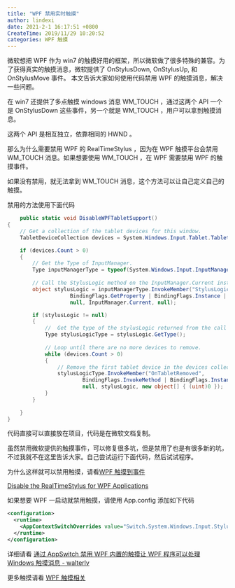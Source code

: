 ```yaml
---
title: "WPF 禁用实时触摸"
author: lindexi
date: 2021-2-1 16:17:51 +0800
CreateTime: 2019/11/29 10:20:52
categories: WPF 触摸
---
```


微软想把 WPF 作为 win7 的触摸好用的框架，所以微软做了很多特殊的兼容。为了获得真实的触摸消息，微软提供了 OnStylusDown, OnStylusUp, 和 OnStylusMove 事件。
本文告诉大家如何使用代码禁用 WPF 的触摸消息，解决一些问题。

<!--more-->


<!-- CreateTime:2019/11/29 10:20:52 -->

<!-- csdn -->
<!-- 标签：WPF，触摸 -->

在 win7 还提供了多点触摸 windows 消息 WM_TOUCH ，通过这两个 API 一个是 OnStylusDown 这些事件，另一个就是 WM_TOUCH ，用户可以拿到触摸消息。

这两个 API 是相互独立，依靠相同的 HWND 。

那么为什么需要禁用 WPF 的 RealTimeStylus ，因为在 WPF 触摸平台会禁用 WM_TOUCH 消息。如果想要使用 WM_TOUCH ，在 WPF 需要禁用 WPF 的触摸事件。

如果没有禁用，就无法拿到 WM_TOUCH 消息，这个方法可以让自己定义自己的触摸。

禁用的方法使用下面代码

```csharp
	public static void DisableWPFTabletSupport()
{
    // Get a collection of the tablet devices for this window.  
    TabletDeviceCollection devices = System.Windows.Input.Tablet.TabletDevices;

    if (devices.Count > 0)
    {   
        // Get the Type of InputManager.
        Type inputManagerType = typeof(System.Windows.Input.InputManager);
        
        // Call the StylusLogic method on the InputManager.Current instance.
        object stylusLogic = inputManagerType.InvokeMember("StylusLogic",
                    BindingFlags.GetProperty | BindingFlags.Instance | BindingFlags.NonPublic,
                    null, InputManager.Current, null);

        if (stylusLogic != null)
        {
            //  Get the type of the stylusLogic returned from the call to StylusLogic.
            Type stylusLogicType = stylusLogic.GetType();
            
            // Loop until there are no more devices to remove.
            while (devices.Count > 0)
            {
                // Remove the first tablet device in the devices collection.
                stylusLogicType.InvokeMember("OnTabletRemoved",
                        BindingFlags.InvokeMethod | BindingFlags.Instance | BindingFlags.NonPublic,
                        null, stylusLogic, new object[] { (uint)0 });
            }                
        }
               
    }
}
```

代码直接可以直接放在项目，代码是在微软文档复制。

虽然禁用微软提供的触摸事件，可以修复很多坑，但是禁用了也是有很多新的坑，不过我就不在这里告诉大家。自己尝试运行下面代码，然后试试程序。

为什么这样就可以禁用触摸，请看[WPF 触摸到事件](https://blog.lindexi.com/post/WPF-%E8%A7%A6%E6%91%B8%E5%88%B0%E4%BA%8B%E4%BB%B6.html )

[Disable the RealTimeStylus for WPF Applications](https://msdn.microsoft.com/en-us/library/dd901337(v=vs.90).aspx )

如果想要 WPF 一启动就禁用触摸，请使用 App.config 添加如下代码

```xml
<configuration>
  <runtime>
    <AppContextSwitchOverrides value="Switch.System.Windows.Input.Stylus.DisableStylusAndTouchSupport=true" />
  </runtime>
</configuration>
```

详细请看 [通过 AppSwitch 禁用 WPF 内置的触摸让 WPF 程序可以处理 Windows 触摸消息 - walterlv](https://blog.walterlv.com/post/wpf-disable-stylus-and-touch-support.html )

更多触摸请看 [WPF 触摸相关](https://blog.lindexi.com/post/WPF-%E8%A7%A6%E6%91%B8%E7%9B%B8%E5%85%B3.html )

